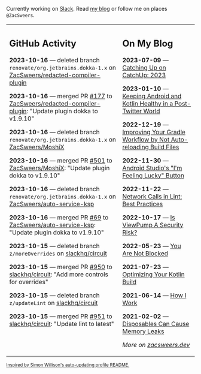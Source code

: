 Currently working on [Slack](https://slack.com/). Read [my blog](https://zacsweers.dev/) or follow me on places `@ZacSweers`.

<table><tr><td valign="top" width="60%">

## GitHub Activity
<!-- githubActivity starts -->
**2023-10-16** — deleted branch `renovate/org.jetbrains.dokka-1.x` on [ZacSweers/redacted-compiler-plugin](https://github.com/ZacSweers/redacted-compiler-plugin)

**2023-10-16** — merged PR [#177](https://github.com/ZacSweers/redacted-compiler-plugin/pull/177) to [ZacSweers/redacted-compiler-plugin](https://github.com/ZacSweers/redacted-compiler-plugin): "Update plugin dokka to v1.9.10"

**2023-10-16** — deleted branch `renovate/org.jetbrains.dokka-1.x` on [ZacSweers/MoshiX](https://github.com/ZacSweers/MoshiX)

**2023-10-16** — merged PR [#501](https://github.com/ZacSweers/MoshiX/pull/501) to [ZacSweers/MoshiX](https://github.com/ZacSweers/MoshiX): "Update plugin dokka to v1.9.10"

**2023-10-16** — deleted branch `renovate/org.jetbrains.dokka-1.x` on [ZacSweers/auto-service-ksp](https://github.com/ZacSweers/auto-service-ksp)

**2023-10-16** — merged PR [#69](https://github.com/ZacSweers/auto-service-ksp/pull/69) to [ZacSweers/auto-service-ksp](https://github.com/ZacSweers/auto-service-ksp): "Update plugin dokka to v1.9.10"

**2023-10-15** — deleted branch `z/moreOverrides` on [slackhq/circuit](https://github.com/slackhq/circuit)

**2023-10-15** — merged PR [#950](https://github.com/slackhq/circuit/pull/950) to [slackhq/circuit](https://github.com/slackhq/circuit): "Add more controls for overrides"

**2023-10-15** — deleted branch `z/updateLint` on [slackhq/circuit](https://github.com/slackhq/circuit)

**2023-10-15** — merged PR [#951](https://github.com/slackhq/circuit/pull/951) to [slackhq/circuit](https://github.com/slackhq/circuit): "Update lint to latest"
<!-- githubActivity ends -->
</td><td valign="top" width="40%">

## On My Blog
<!-- blog starts -->
**2023-07-09** — [Catching Up on CatchUp: 2023](https://www.zacsweers.dev/catching-up-on-catchup-2023/)

**2023-01-10** — [Keeping Android and Kotlin Healthy in a Post-Twitter World](https://www.zacsweers.dev/keeping-android-healthy/)

**2022-12-19** — [Improving Your Gradle Workflow by Not Auto-reloading Build Files](https://www.zacsweers.dev/improving-your-workflow-by-not-auto-reloading-build-files/)

**2022-11-30** — [Android Studio's "I'm Feeling Lucky" Button](https://www.zacsweers.dev/android-studios-im-feeling-lucky-button/)

**2022-11-22** — [Network Calls in Lint: Best Practices](https://www.zacsweers.dev/network-calls-in-lint-best-practices/)

**2022-10-17** — [Is ViewPump A Security Risk?](https://www.zacsweers.dev/is-viewpump-a-security-risk/)

**2022-05-23** — [You Are Not Blocked](https://www.zacsweers.dev/you-are-not-blocked/)

**2021-07-23** — [Optimizing Your Kotlin Build](https://www.zacsweers.dev/optimizing-your-kotlin-build/)

**2021-06-14** — [How I Work](https://www.zacsweers.dev/how-i-work/)

**2021-02-02** — [Disposables Can Cause Memory Leaks](https://www.zacsweers.dev/disposables-can-cause-memory-leaks/)
<!-- blog ends -->
_More on [zacsweers.dev](https://zacsweers.dev/)_
</td></tr></table>

<sub><a href="https://simonwillison.net/2020/Jul/10/self-updating-profile-readme/">Inspired by Simon Willison's auto-updating profile README.</a></sub>